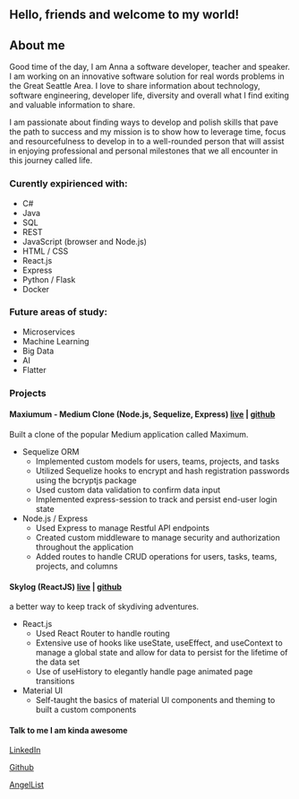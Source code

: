 ## Hello, friends and welcome to my world!

## About me

Good time of the day, I am Anna a software developer, teacher and speaker. I am working on an innovative software solution for real words problems in the Great Seattle Area. I love to share information about technology, software engineering, developer life,  diversity and overall what I find exiting and valuable information to share.

I am passionate about finding ways to develop and polish skills that pave the path to success and my mission is to show how to leverage time, focus and resourcefulness to develop in to a well-rounded person that will assist in enjoying professional and personal milestones that we all encounter in this journey called life.

### Curently expirienced with:
- C#
- Java
- SQL
- REST
- JavaScript (browser and Node.js)
- HTML / CSS
- React.js
- Express
- Python / Flask
- Docker

### Future areas of study:
- Microservices
- Machine Learning
- Big Data
- AI
- Flatter


### Projects

#### Maxiumum - Medium Clone (Node.js, Sequelize, Express) [live](https://polar-springs-21679.herokuapp.com/) | [github](https://github.com/arsentieva/maximum.git) 
Built a clone of the popular Medium application called Maximum.

- Sequelize ORM
  - Implemented custom models for users, teams, projects, and tasks
  - Utilized Sequelize hooks to encrypt and hash registration passwords using the bcryptjs package
  - Used custom data validation to confirm data input
  - Implemented express-session to track and persist end-user login state
- Node.js / Express
  - Used Express to manage Restful API endpoints
  - Created custom middleware to manage security and authorization throughout the application
  - Added routes to handle CRUD operations for users, tasks, teams, projects, and columns

#### Skylog   (ReactJS) [live](https://skydivinglog.herokuapp.com/) | [github](https://github.com/arsentieva/skylog_app)
a better way to keep track of skydiving adventures.

- React.js 
  - Used React Router to handle routing
  - Extensive use of hooks like useState, useEffect, and useContext to manage a global state and allow for data to persist for the lifetime of the data set
  - Use of useHistory to elegantly handle page animated page transitions
- Material UI 
  - Self-taught the basics of material UI components and theming to built a custom components


#### Talk to me I am kinda awesome
[LinkedIn](https://www.linkedin.com/in/annaarsentieva/)

[Github](https://github.com/arsentieva)

[AngelList](https://angel.co/u/anna-arsentieva)


